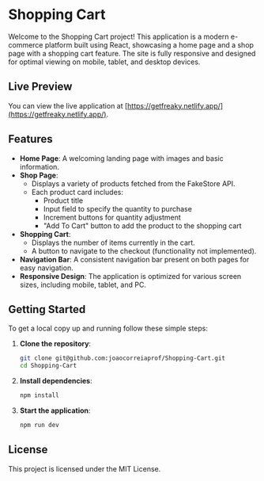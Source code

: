 # Shopping Cart

Welcome to the Shopping Cart project! This application is a modern e-commerce platform built using React, showcasing a home page and a shop page with a shopping cart feature. The site is fully responsive and designed for optimal viewing on mobile, tablet, and desktop devices.

## Live Preview

You can view the live application at [https://getfreaky.netlify.app/](https://getfreaky.netlify.app/).

## Features

- **Home Page**: A welcoming landing page with images and basic information.
- **Shop Page**:
  - Displays a variety of products fetched from the FakeStore API.
  - Each product card includes:
    - Product title
    - Input field to specify the quantity to purchase
    - Increment buttons for quantity adjustment
    - "Add To Cart" button to add the product to the shopping cart
- **Shopping Cart**:
  - Displays the number of items currently in the cart.
  - A button to navigate to the checkout (functionality not implemented).
- **Navigation Bar**: A consistent navigation bar present on both pages for easy navigation.
- **Responsive Design**: The application is optimized for various screen sizes, including mobile, tablet, and PC.

## Getting Started

To get a local copy up and running follow these simple steps:

1. **Clone the repository**:

   ```bash
   git clone git@github.com:joaocorreiaprof/Shopping-Cart.git
   cd Shopping-Cart

   ```

2. **Install dependencies**:

   ```bash
   npm install

   ```

3. **Start the application**:
   ```bash
   npm run dev
   ```

## License

This project is licensed under the MIT License.
